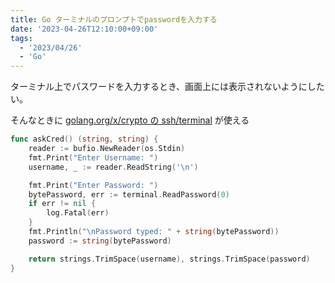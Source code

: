 ```yaml
---
title: Go ターミナルのプロンプトでpasswordを入力する
date: '2023-04-26T12:10:00+09:00'
tags:
  - '2023/04/26'
  - 'Go'
---
```


ターミナル上でパスワードを入力するとき、画面上には表示されないようにしたい。

そんなときに [golang.org/x/crypto の ssh/terminal](https://pkg.go.dev/golang.org/x/crypto) が使える

```go
func askCred() (string, string) {
	reader := bufio.NewReader(os.Stdin)
	fmt.Print("Enter Username: ")
	username, _ := reader.ReadString('\n')

	fmt.Print("Enter Password: ")
	bytePassword, err := terminal.ReadPassword(0)
	if err != nil {
		log.Fatal(err)
	}
	fmt.Println("\nPassword typed: " + string(bytePassword))
	password := string(bytePassword)

	return strings.TrimSpace(username), strings.TrimSpace(password)
}
```

